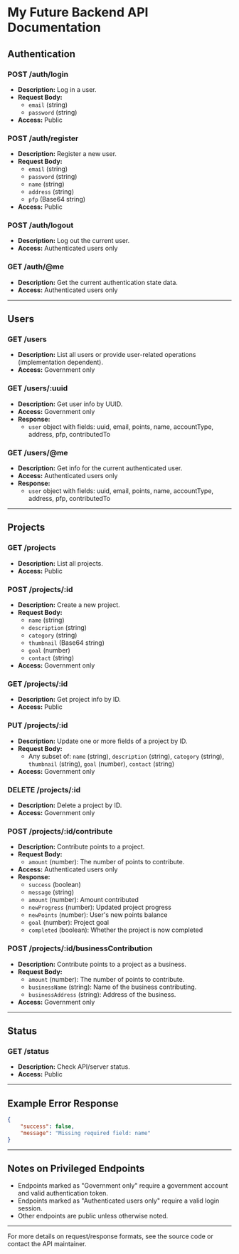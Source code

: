 # My Future Backend API Documentation

## Authentication

### POST /auth/login

- **Description:** Log in a user.
- **Request Body:**
    - `email` (string)
    - `password` (string)
- **Access:** Public

### POST /auth/register

- **Description:** Register a new user.
- **Request Body:**
    - `email` (string)
    - `password` (string)
    - `name` (string)
    - `address` (string)
    - `pfp` (Base64 string)
- **Access:** Public

### POST /auth/logout

- **Description:** Log out the current user.
- **Access:** Authenticated users only

### GET /auth/@me

- **Description:** Get the current authentication state data.
- **Access:** Authenticated users only

---

## Users

### GET /users

- **Description:** List all users or provide user-related operations (implementation dependent).
- **Access:** Government only

### GET /users/:uuid

- **Description:** Get user info by UUID.
- **Access:** Government only
- **Response:**
    - `user` object with fields: uuid, email, points, name, accountType, address, pfp, contributedTo

### GET /users/@me

- **Description:** Get info for the current authenticated user.
- **Access:** Authenticated users only
- **Response:**
    - `user` object with fields: uuid, email, points, name, accountType, address, pfp, contributedTo

---

## Projects

### GET /projects

- **Description:** List all projects.
- **Access:** Public

### POST /projects/:id

- **Description:** Create a new project.
- **Request Body:**
    - `name` (string)
    - `description` (string)
    - `category` (string)
    - `thumbnail` (Base64 string)
    - `goal` (number)
    - `contact` (string)
- **Access:** Government only

### GET /projects/:id

- **Description:** Get project info by ID.
- **Access:** Public

### PUT /projects/:id

- **Description:** Update one or more fields of a project by ID.
- **Request Body:**
    - Any subset of: `name` (string), `description` (string), `category` (string), `thumbnail` (string), `goal` (number), `contact` (string)
- **Access:** Government only

### DELETE /projects/:id

- **Description:** Delete a project by ID.
- **Access:** Government only

### POST /projects/:id/contribute

- **Description:** Contribute points to a project.
- **Request Body:**
    - `amount` (number): The number of points to contribute.
- **Access:** Authenticated users only
- **Response:**
    - `success` (boolean)
    - `message` (string)
    - `amount` (number): Amount contributed
    - `newProgress` (number): Updated project progress
    - `newPoints` (number): User's new points balance
    - `goal` (number): Project goal
    - `completed` (boolean): Whether the project is now completed

### POST /projects/:id/businessContribution

- **Description:** Contribute points to a project as a business.
- **Request Body:**
    - `amount` (number): The number of points to contribute.
    - `businessName` (string): Name of the business contributing.
    - `businessAddress` (string): Address of the business.
- **Access:** Government only

---

## Status

### GET /status

- **Description:** Check API/server status.
- **Access:** Public

---

## Example Error Response

```json
{
    "success": false,
    "message": "Missing required field: name"
}
```

---

## Notes on Privileged Endpoints

- Endpoints marked as "Government only" require a government account and valid authentication token.
- Endpoints marked as "Authenticated users only" require a valid login session.
- Other endpoints are public unless otherwise noted.

---

For more details on request/response formats, see the source code or contact the API maintainer.
